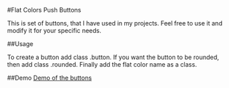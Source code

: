 #Flat Colors Push Buttons

This is set of buttons, that I have used in my projects. Feel free to use it and modify it for your specific needs.

##Usage

To create a button add class .button.
If you want the button to be rounded, then add class .rounded.
Finally add the flat color name as a class.

##Demo
[Demo of the buttons](https://denodenodeno.github.io/flat-colors-push-buttons/)
